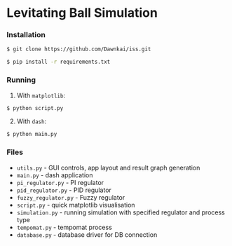 # Levitating Ball Simulation

### Installation
```bash
$ git clone https://github.com/Dawnkai/iss.git
```

```bash
$ pip install -r requirements.txt
```

### Running

1. With `matplotlib`:
```bash
$ python script.py
```

2. With `dash`:
```bash
$ python main.py
```

### Files

* `utils.py` - GUI controls, app layout and result graph generation
* `main.py` - dash application
* `pi_regulator.py` - PI regulator
* `pid_regulator.py` - PID regulator
* `fuzzy_regulator.py` - Fuzzy regulator
* `script.py` - quick matplotlib visualisation
* `simulation.py` - running simulation with specified regulator and process type
* `tempomat.py` - tempomat process
* `database.py` - database driver for DB connection
